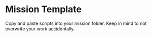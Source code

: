 # Mission Template

Copy and paste scripts into your mission folder. Keep in mind to not overwrite your work accidentally.
